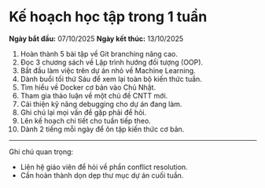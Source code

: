 # Kế hoạch học tập trong 1 tuần

**Ngày bắt đầu:** 07/10/2025
**Ngày kết thúc:** 13/10/2025

1. Hoàn thành 5 bài tập về Git branching nâng cao.
2. Đọc 3 chương sách về Lập trình hướng đối tượng (OOP).
3. Bắt đầu làm việc trên dự án nhỏ về Machine Learning.
4. Dành buổi tối thứ Sáu để xem lại toàn bộ kiến thức tuần.
5. Tìm hiểu về Docker cơ bản vào Chủ Nhật.
6. Tham gia thảo luận về một chủ đề CNTT mới.
7. Cải thiện kỹ năng debugging cho dự án đang làm.
8. Ghi chú lại mọi vấn đề gặp phải để hỏi.
9. Lên kế hoạch chi tiết cho tuần tiếp theo.
10. Dành 2 tiếng mỗi ngày để ôn tập kiến thức cơ bản.
---
Ghi chú quan trọng:
- Liên hệ giáo viên để hỏi về phần conflict resolution.
- Cần hoàn thành dọn dẹp thư mục dự án cuối tuần.
